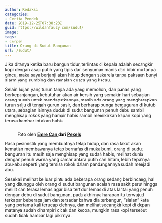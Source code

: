 ```yaml
---
author: Redaksi
categories:
- Cerita Pendek
date: 2019-12-25T07:38:23Z
guid: https://wildanfauzy.com/sudut/
image: 
tags:
- cerpen
title: Orang di Sudut Bangunan
url: /sudut/
---
```


Jika ditanya ketika baru bangun tidur, terlintas di kepala adalah secangkir kopi dengan asap putih yang tipis dan senyuman manis dari bibir mu tanpa gincu, maka saya berjanji akan hidup dengan sukarela tanpa paksaan bunyi alarm yang sumbing dan ramalan cuaca yang kacau.

Selain hujan yang turun tanpa ada yang memohon, dan panas yang berkepanjangan, kebutuhan akan air bersih yang semakin hari sebagian orang susah untuk mendapatkannya, masih ada orang yang mengharapkan turun salju di tengah gurun pasir, dan berharap bunga berguguran di kutub utara, sebagian lainnya duduk di sudut bangunan penuh debu sambil menghisap rokok yang hampir habis sambil memikirkan kapan kopi yang terasa hambar ini akan habis.<figure class="wp-block-image size-large">

<img src="https://wildanfauzyart.files.wordpress.com/2020/04/8e39e-low-angle-photography-of-corner-of-building-2079289.jpg?w=768&#038;h=682" alt="" class="wp-image-1524" data-recalc-dims="1" /> <figcaption>Foto oleh&nbsp;**[Emre Can&nbsp;](https://www.pexels.com/id-id/@emrecan?utm_content=attributionCopyText&utm_medium=referral&utm_source=pexels)**dari&nbsp;**[Pexels](https://www.pexels.com/id-id/foto/apartemen-arsitektur-bangunan-bidikan-sudut-sempit-2079289/?utm_content=attributionCopyText&utm_medium=referral&utm_source=pexels)**</figcaption></figure> 

Rasa pesimistik yang membuatnya tetap hidup, dan rasa takut akan kematian membawanya tetep bernafas di muka bumi, orang di sudut bangunan itu masih saja menghisap yang sudah habis, melihat dunia dengan penuh warna yang samar antara putih dan hitam, lebih tepatnya abu-abu seperti yang tersisa rokok dalam pandangannya sudah menjadi abu.

Sesekali melihat ke luar pintu ada beberapa orang sedang berbincang, hal yang ditunggu oleh orang di sudut bangunan adalah rasa sakit perut hingga melilit dan terasa lemas agar bisa tertidur lemas di atas lantai yang penuh dengan debu di sudut bangunan, pada akhirnya harapan itu terwujud terkapar beberapa jam dan tersadar bahwa dia terbangun, &#8220;sialan&#8221; kata yang pertama kali terucap olehnya, dan melihat secangkir kopi di depan matanya sudah dihampiri cicak dan kecoa, mungkin rasa kopi tersebut sudah tidak hambar lagi pikirnya.